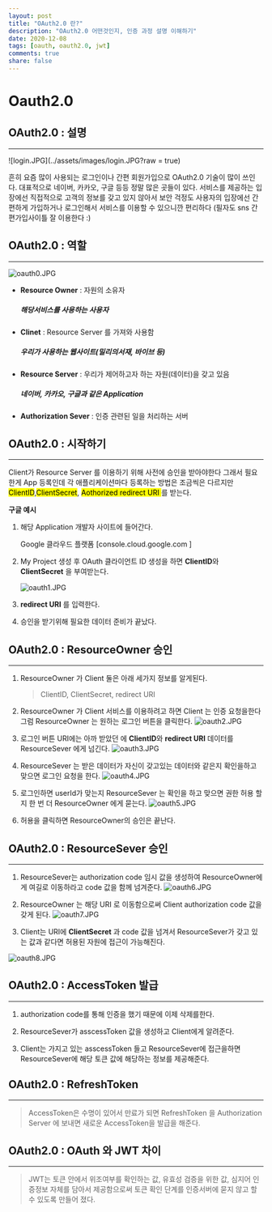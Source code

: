 ```yaml
---
layout: post
title: "OAuth2.0 란?"
description: "OAuth2.0 어떤것인지, 인증 과정 설명 이해하기"
date: 2020-12-08
tags: [oauth, oauth2.0, jwt]
comments: true
share: false
---
```



# Oauth2.0 




## OAuth2.0 : 설명
---
![login.JPG](../assets/images/login.JPG?raw = true)

흔히 요즘 많이 사용되는 로그인이나 간편 회원가입으로 OAuth2.0 기술이 많이 쓰인다. 대표적으로 네이버, 카카오, 구글 등등 정말 많은 곳들이 있다. 
서비스를 제공하는 입장에선 직접적으로 고객의 정보를 갖고 있지 않아서 보안 걱정도 사용자의 입장에선 간편하게 가입하거나 로그인해서 서비스를 이용할 수 있으니깐 편리하다 (필자도 sns 간편가입사이틀 잘 이용한다 :)





## OAuth2.0 : 역할
---

 ![oauth0.JPG](../assets/images/oauth0.JPG)

* **Resource Owner** :
    자원의 소유자
    ##### 해당서비스를 사용하는 사용자

* **Clinet** : 
    Resource Server 를 가져와 사용함
    ##### 우리가 사용하는 웹사이트(밀리의서재, 바이브 등)

* **Resource Server** : 
    우리가 제어하고자 하는 자원(데이터)을 갖고 있음
    ##### 네이버, 카카오, 구글과 같은 Application 

* **Authorization Sever** : 
    인증 관련된 일을 처리하는 서버




## OAuth2.0 : 시작하기
---
  Client가 Resource Server 를 이용하기 위해 사전에 승인을 받아야한다 그래서 필요한게 App 등록인데 각 애플리케이션마다 등록하는 방법은 조금씩은 다르지만 <mark>ClientID</mark>,<mark>ClientSecret</mark>, <mark>Aothorized redirect URI </mark>를 받는다.<mark>
    
  **구글 예시**
1. 해당 Application 개발자 사이트에 들어간다.
    
    Google 클라우드 플랫폼 [console.cloud.google.com ]

2. My Project 생성 후  OAuth 클라이언트 ID 생성을 하면 **ClientID**와 **ClientSecret** 을 부여받는다. 

    ![oauth1.JPG](../assets/images/oauth1.png)

3. **redirect URI** 를 입력한다.

4. 승인을 받기위해 필요한 데이터 준비가 끝났다.




## OAuth2.0 :  ResourceOwner 승인
---
1.  ResourceOwner 가 Client 둘은 아래 세가지 정보를 알게된다.
    > ClientID, 
    > ClientSecret, 
    > redirect URI

2. ResourceOwner 가 Client 서비스를 이용하려고 하면 Client 는 인증 요청을한다 그럼 ResourceOwner 는 원하는 로그인 버튼을 클릭한다.
    ![oauth2.JPG](../assets/images/oauth2.JPG)

3. 로그인 버튼 URI에는 아까 받았던 에 **ClientID**와 **redirect URI** 데이터를 ResourceSever 에게 넘긴다.
    ![oauth3.JPG](../assets/images/oauth3.JPG)

4. ResourceSever 는 받은 데이터가 자신이 갖고있는 데이터와 같은지 확인을하고 맞으면 로그인 요청을 한다.
    ![oauth4.JPG](../assets/images/oauth4.JPG)

5. 로그인하면 userId가 맞는지 ResourceSever 는 확인을 하고 맞으면 권한 허용 할지 한 번 더 ResourceOwner 에게 묻는다.
    ![oauth5.JPG](../assets/images/oauth5.JPG)

6. 허용을 클릭하면 ResourceOwner의 승인은 끝난다.

## OAuth2.0 :  ResourceSever 승인
---

1. ResourceSever는 authorization code 임시 값을 생성하여 ResourceOwner에게 여길로 이동하라고 code 값을 함께 넘겨준다. 
 ![oauth6.JPG](../assets/images/oauth6.JPG)

2. ResourceOwner 는 해당 URI 로 이동함으로써 Client  authorization code 값을 갖게 된다. 
 ![oauth7.JPG](../assets/images/oauth7.JPG)

3. Client는 URI에 **ClientSecret** 과 code 값을 넘겨서  ResourceSever가 갖고 있는 값과 같다면 허용된 자원에 접근이 가능해진다.  

 ![oauth8.JPG](../assets/images/oauth8.JPG)




## OAuth2.0 :  AccessToken 발급
---
1. authorization code를 통해 인증을 했기 때문에 이제 삭제를한다. 

2.  ResourceSever가 asscessToken 값을 생성하고 Client에게 알려준다. 

3.  Client는 가지고 있는 asscessToken 들고  ResourceSever에 접근을하면 ResourceSever에 해당 토큰 값에 해당하는 정보를 제공해준다. 


## OAuth2.0 :  RefreshToken
---
> AccessToken은 수명이 있어서 만료가 되면 RefreshToken 을 Authorization Server 에 보내면 새로운 AccessToken을 발급을 해준다. 


## OAuth2.0 :  OAuth 와 JWT 차이
---
>JWT는 토큰 안에서 위조여부를 확인하는 값, 유효성 검증을 위한 값,
 심지어 인증정보 자체를 담아서 제공함으로써 토큰 확인 단계를 인증서버에 묻지 않고 할 수 있도록 만들어 졌다. 

